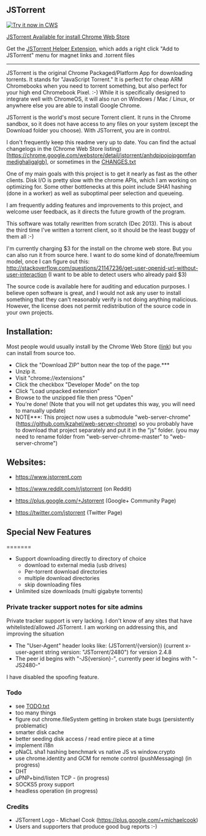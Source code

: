 ## JSTorrent

<a target="_blank" href="https://chrome.google.com/webstore/detail/jstorrent/anhdpjpojoipgpmfanmedjghaligalgb">![Try it now in CWS](https://raw.github.com/GoogleChrome/chrome-app-samples/master/tryitnowbutton.png "Install JSTorrent")</a>


[JSTorrent Available for install Chrome Web Store](https://chrome.google.com/webstore/detail/jstorrent/anhdpjpojoipgpmfanmedjghaligalgb)

Get the [JSTorrent Helper Extension](https://chrome.google.com/webstore/detail/jstorrent-helper-extensio/bnceafpojmnimbnhamaeedgomdcgnbjk), which adds a right click "Add to JSTorrent" menu for magnet links and .torrent files

---

JSTorrent is the original Chrome Packaged/Platform App for downloading
torrents. It stands for "JavaScript Torrent." It is perfect for cheap
ARM Chromebooks when you need to torrent something, but also perfect
for your high end Chromebook Pixel. :-) While it is specifically designed
to integrate well with ChromeOS, it will also run on Windows / Mac /
Linux, or anywhere else you are able to install Google Chrome.

JSTorrent is the world's most secure Torrent client. It runs in the
Chrome sandbox, so it does not have access to any files on your system
(except the Download folder you choose). With JSTorrent, you are in
control.

I don't frequently keep this readme very up to date. You can find the
actual changelogs in the (Chrome Web Store listing)[https://chrome.google.com/webstore/detail/jstorrent/anhdpjpojoipgpmfanmedjghaligalgb], or sometimes in the [CHANGES.txt](https://github.com/kzahel/jstorrent/blob/fresh/CHANGES.txt)

One of my main goals with this project is to get it nearly as fast as
the other clients. Disk I/O is pretty slow with the chrome APIs, which I am working on optimizing for.
Some other bottlenecks at this point include SHA1 hashing (done in a worker)
as well as suboptimal peer selection and queueing.

I am frequently adding features and improvements to this project, and
welcome user feedback, as it directs the future growth of the program.

This software was totally rewritten from scratch (Dec 2013). This is
about the third time I've written a torrent client, so it should be
the least buggy of them all :-)

I'm currently charging $3 for the install on the chrome web store. But
you can also run it from source here. I want to do some kind of
donate/freemium model, once I can figure out this:
http://stackoverflow.com/questions/21147236/get-user-openid-url-without-user-interaction
(I want to be able to detect users who already paid $3)

The source code is available here for auditing and education
purposes. I believe open software is great, and I would not ask any
user to install something that they can't reasonably verify is not
doing anything malicious. However, the license does not permit
redistribution of the source code in your own projects.

## Installation:

Most people would usually install by the Chrome Web Store ([link](https://chrome.google.com/webstore/detail/jstorrent/anhdpjpojoipgpmfanmedjghaligalgb)) but you can install from 
source too.
* Click the "Download ZIP" button near the top of the page.***
* Unzip it.
* Visit "chrome://extensions"
* Click the checkbox "Developer Mode" on the top
* Click "Load unpacked extension"
* Browse to the unzipped file then press "Open"
* You're done! (Note that you will not get updates this way, you will need to manually update)
* NOTE***: This project now uses a submodule "web-server-chrome" (https://github.com/kzahel/web-server-chrome) so you probably have to download that project separately and put it in the "js" folder. (you may need to rename folder from "web-server-chrome-master" to "web-server-chrome")

## Websites:

- https://www.jstorrent.com

- https://www.reddit.com/r/jstorrent (on Reddit)

- https://plus.google.com/+Jstorrent (Google+ Community Page)

- https://twitter.com/jstorrent (Twitter Page)

## Special New Features
=======

- Support downloading directly to directory of choice
  - download to external media (usb drives)
  - Per-torrent download directories
  - multiple download directories
  - skip downloading files
- Unlimited size downloads (multi gigabyte torrents)

### Private tracker support notes for site admins

Private tracker support is very lacking. I don't know of any sites
that have whitelisted/allowed JSTorrent. I am working on addressing
this, and improving the situation

- The "User-Agent" header looks like: (JSTorrent/{version}) (current x-user-agent string version: "JSTorrent/2480") for version 2.4.8
- The peer id begins with "-JS{version}-", currently peer id begins with "-JS2480-"

I have disabled the spoofing feature.

### Todo
- see [TODO.txt](https://github.com/kzahel/jstorrent/blob/fresh/TODO.txt)
- too many things
- figure out chrome.fileSystem getting in broken state bugs (persistently problematic)
- smarter disk cache
- better seeding disk access / read entire piece at a time
- implement i18n
- pNaCL sha1 hashing benchmark vs native JS vs window.crypto
- use chrome.identity and GCM for remote control (pushMessaging) (in progress)
- DHT
- uPNP+bind/listen TCP - (in progress)
- SOCKS5 proxy support
- headless operation (in progress)

### Credits

- JSTorrent Logo - Michael Cook (https://plus.google.com/+michaelcook)
- Users and supporters that produce good bug reports :-)
